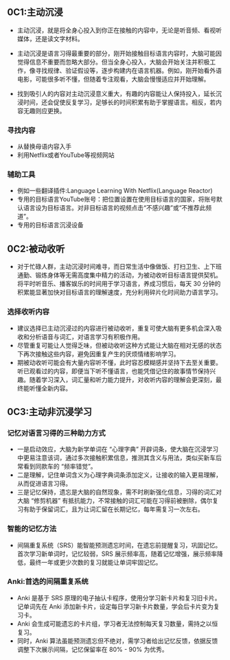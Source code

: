 ## 0C1:主动沉浸

- 主动沉浸，就是将全身心投入到你正在接触的内容中，无论是听音频、看视听媒体，还是读文字材料。

- 主动沉浸是语言习得最重要的部分，刚开始接触目标语言内容时，大脑可能因觉得信息不重要而忽略大部分。但当全身心投入，大脑会开始关注并积极工作，像寻找规律、验证假设等，逐步构建内在语言机器。例如，刚开始看外语电影，可能很多听不懂，但随着专注观看，大脑会慢慢适应并开始理解。

- 找到吸引人的内容对主动沉浸意义重大，有趣的内容能让人保持投入，延长沉浸时间，还会促使反复学习，足够长的时间积累有助于掌握语言。相反，若内容无趣则应更换。

### 寻找内容
- 从替换母语内容入手
- 利用Netflix或者YouTube等视频网站

### 辅助工具
- 例如一些翻译插件:Language Learning With Netflix(Language Reactor)
- 专用的目标语言YouTube账号：把位置设置在使用目标语言的国家，将账号默认语言设为目标语言。对非目标语言的视频点击“不感兴趣”或“不推荐此频道”。
- 专用的目标语言沉浸设备

## 0C2:被动收听

- 对于忙碌人群，主动沉浸时间难寻，而日常生活中像做饭、打扫卫生、上下班通勤、锻炼身体等无需高度集中精力的活动，为被动收听目标语言提供契机。将平时听音乐、播客娱乐的时间用于学习语言，养成习惯后，每天 30 分钟的积累能显著加快对目标语言的理解速度，充分利用碎片化时间助力语言学习。

### 选择收听内容
- 建议选择已主动沉浸过的内容进行被动收听，重复可使大脑有更多机会深入吸收和分析语音与词汇，对语言学习有积极作用。
- 尽管重复可能让人觉得乏味，但被动收听这种方式能让大脑在相对无感的状态下再次接触这些内容，避免因重复产生的厌烦情绪影响学习。
- 期被动收听可能会有大量内容听不懂，此时容忍模糊感并坚持下去至关重要。听已观看过的内容，即便当下听不懂语言，也能凭借记住的故事情节保持兴趣。随着学习深入，词汇量和听力能力提升，对收听内容的理解会更深刻，最终能听懂全新内容。

## 0C3:主动非沉浸学习

### 记忆对语言习得的三种助力方式
- 一是启动效应，大脑为新学单词在 “心理字典” 开辟词条，使大脑在沉浸学习中更易注意该词，通过多次接触积累信息，推测其含义与用法，类似买新车后常看到同款车的 “频率错觉”。
- 二是理解，记住单词含义为心理字典词条添加定义，让接收的输入更易理解，从而促进语言习得。
- 三是记忆保持，遗忘是大脑的自然现象，需不时刷新强化信息，习得的词汇对大脑 “修剪机器” 有抵抗能力，不常接触的词汇可能在习得前被删除，偶尔复习有助于保留词汇，且为让词汇留在长期记忆，每年需复习一次左右。

### 智能的记忆方法
- 间隔重复系统（SRS）能智能预测遗忘时间，在遗忘前提醒复习，巩固记忆。首次学习新单词时，记忆较弱，SRS 展示频率高，随着记忆增强，展示频率降低，最终一年或更少次数的复习就能让单词牢固记忆。

### Anki:首选的间隔重复系统
- Anki 是基于 SRS 原理的电子抽认卡程序，使用分学习新卡片和复习旧卡片。记单词先在 Anki 添加新卡片，设定每日学习新卡片数量，学会后卡片变为复习卡。
- Anki 会生成可能遗忘的卡片组，学习者无法控制每天复习数量，需持之以恒复习。
- 同时，Anki 算法虽能预测遗忘但不绝对，需学习者给出记忆反馈，依据反馈调整下次展示间隔，记忆保留率在 80% - 90% 为优秀。